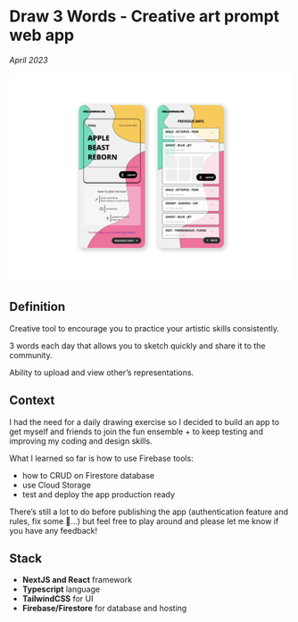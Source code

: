 # Draw 3 Words - Creative art prompt  web app

_April 2023_

![draw3words01](assets/draw3words-v01.png)

## Definition

Creative tool to encourage you to practice your artistic skills consistently.

3 words each day that allows you to sketch quickly and share it to the community.

Ability to upload and view other’s representations.

## Context

I had the need for a daily drawing exercise so I decided to build an app to get myself and friends to join the fun ensemble + to keep testing and improving my coding and design skills.

What I learned so far is how to use Firebase tools:

- how to CRUD on Firestore database
- use Cloud Storage
- test and deploy the app production ready

There’s still a lot to do before publishing the app (authentication feature and rules, fix some 🐞...) but feel free to play around and please let me know if you have any feedback!

## Stack

- **NextJS and React** framework
- **Typescript** language
- **TailwindCSS** for UI
- **Firebase/Firestore** for database and hosting
